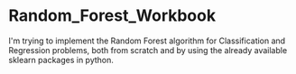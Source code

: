 # Random_Forest_Workbook

I'm trying to implement the Random Forest algorithm for Classification and Regression problems, both from scratch and by using the already available sklearn packages in python.
